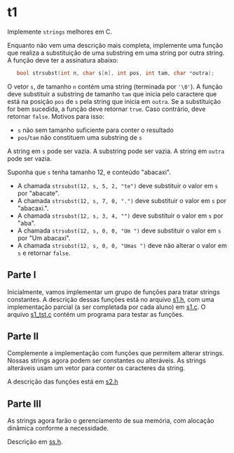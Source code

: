 # t1

Implemente `strings` melhores em C.

Enquanto não vem uma descrição mais completa, implemente uma função que realiza a substituição de uma substring em uma string por outra string.
A função deve ter a assinatura abaixo:
```c
   bool strsubst(int n, char s[n], int pos, int tam, char *outra);
```
O vetor `s`, de tamanho `n` contém uma string (terminada por `'\0'`).
A função deve substituir a substring de tamanho `tam` que inicia pelo caractere que está na posição `pos` de `s` pela string que inicia em `outra`.
Se a substituição for bem sucedida, a função deve retornar `true`.
Caso contrário, deve retornar `false`. Motivos para isso:
- `s` não sem tamanho suficiente para conter o resultado
- `pos`/`tam` não constituem uma substring de `s`

A string em `s` pode ser vazia.
A substring pode ser vazia.
A string em `outra` pode ser vazia.

Suponha que `s` tenha tamanho 12, e conteúdo "abacaxi".
- A chamada `strsubst(12, s, 5, 2, "te")` deve substituir o valor em `s` por "abacate".
- A chamada `strsubst(12, s, 7, 0, ".")` deve substituir o valor em `s` por "abacaxi.".
- A chamada `strsubst(12, s, 3, 4, "")` deve substituir o valor em `s` por "aba".
- A chamada `strsubst(12, s, 0, 0, "Um ")` deve substituir o valor em `s` por "Um abacaxi".
- A chamada `strsubst(12, s, 0, 0, "Umas ")` deve não alterar o valor em `s` e retornar `false`.


## Parte I

Inicialmente, vamos implementar um grupo de funções para tratar strings constantes.
A descrição dessas funções está no arquivo [s1.h](Codigo/s1.h), com uma implementação
parcial (a ser completada por cada aluno) em [s1.c](Codigo/s1.c).
O arquivo [s1_tst.c](Codigo/s1_tst.c) contém um programa para testar as funções.

## Parte II

Complemente a implementação com funções que permitem alterar strings.
Nossas strings agora podem ser constantes ou alteráveis.
As strings alteráveis usam um vetor para conter os caracteres da string.

A descrição das funções está em [s2.h](Codigo/s2.h)

## Parte III

As strings agora farão o gerenciamento de sua memória, com alocação dinâmica conforme a necessidade.

Descrição em [ss.h](Codigo/ss.h).
